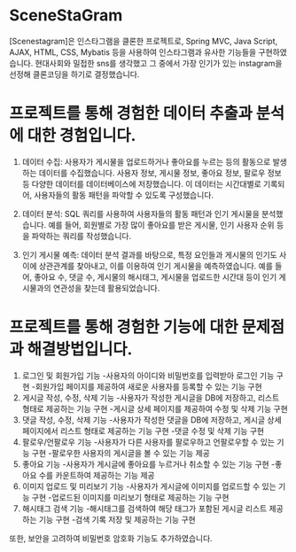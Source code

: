 # SceneStaGram
[Scenestagram]은 인스타그램을 클론한 프로젝트로, Spring MVC, Java Script, AJAX, HTML, CSS, Mybatis 등을 사용하여 인스타그램과 유사한 기능들을 구현하였습니다.
현대사회와 밀접한 sns를 생각했고 그 중에서 가장 인기가 있는 instagram을 선정해 클론코딩을 하기로 결정했습니다.


# 프로젝트를 통해 경험한 데이터 추출과 분석에 대한 경험입니다.

1. 데이터 수집:
사용자가 게시물을 업로드하거나 좋아요를 누르는 등의 활동으로 발생하는 데이터를 수집했습니다. 사용자 정보, 게시물 정보, 좋아요 정보, 팔로우 정보 등 다양한 데이터를 데이터베이스에 저장했습니다. 이 데이터는 시간대별로 기록되어, 사용자들의 활동 패턴을 파악할 수 있도록 구성했습니다.

2. 데이터 분석:
SQL 쿼리를 사용하여 사용자들의 활동 패턴과 인기 게시물을 분석했습니다. 예를 들어, 회원별로 가장 많이 좋아요를 받은 게시물, 인기 사용자 순위 등을 파악하는 쿼리를 작성했습니다.

3. 인기 게시물 예측:
데이터 분석 결과를 바탕으로, 특정 요인들과 게시물의 인기도 사이에 상관관계를 찾아내고, 이를 이용하여 인기 게시물을 예측하였습니다. 예를 들어, 좋아요 수, 댓글 수, 게시물의 해시태그, 게시물을 업로드한 시간대 등이 인기 게시물과의 연관성을 찾는데 활용되었습니다.


# 프로젝트를 통해 경험한 기능에 대한 문제점과 해결방법입니다.

1. 로그인 및 회원가입 기능
-사용자의 아이디와 비밀번호를 입력받아 로그인 기능 구현
-회원가입 페이지를 제공하여 새로운 사용자를 등록할 수 있는 기능 구현
2. 게시글 작성, 수정, 삭제 기능
-사용자가 작성한 게시글을 DB에 저장하고, 리스트 형태로 제공하는 기능 구현
-게시글 상세 페이지를 제공하여 수정 및 삭제 기능 구현
3. 댓글 작성, 수정, 삭제 기능
-사용자가 작성한 댓글을 DB에 저장하고, 게시글 상세 페이지에서 리스트 형태로 제공하는 기능 구현
-댓글 수정 및 삭제 기능 구현
4. 팔로우/언팔로우 기능
-사용자가 다른 사용자를 팔로우하고 언팔로우할 수 있는 기능 구현
-팔로우한 사용자의 게시글을 볼 수 있는 기능 제공
5. 좋아요 기능
-사용자가 게시글에 좋아요를 누르거나 취소할 수 있는 기능 구현
-좋아요 수를 카운트하여 제공하는 기능 제공
6. 이미지 업로드 및 미리보기 기능
-사용자가 게시글에 이미지를 업로드할 수 있는 기능 구현
-업로드된 이미지를 미리보기 형태로 제공하는 기능 구현
7. 해시태그 검색 기능
-해시태그를 검색하여 해당 태그가 포함된 게시글 리스트 제공하는 기능 구현
-검색 기록 저장 및 제공하는 기능 구현

또한, 보안을 고려하여 비밀번호 암호화 기능도 추가하였습니다.
